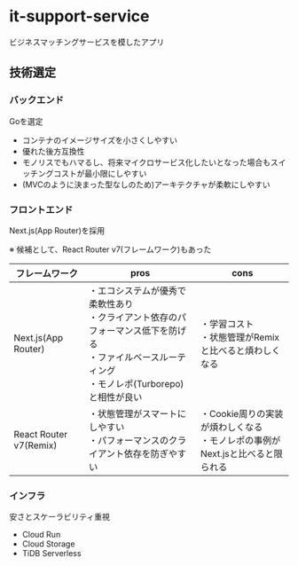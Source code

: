 # it-support-service
ビジネスマッチングサービスを模したアプリ

## 技術選定
### バックエンド
Goを選定
- コンテナのイメージサイズを小さくしやすい
- 優れた後方互換性
- モノリスでもハマるし、将来マイクロサービス化したいとなった場合もスイッチングコストが最小限にしやすい
- (MVCのように決まった型なしのため)アーキテクチャが柔軟にしやすい

### フロントエンド
Next.js(App Router)を採用

※ 候補として、React Router v7(フレームワーク)もあった

| フレームワーク | pros | cons |
| ------------- | ------------- | ------------- |
| Next.js(App Router) | ・エコシステムが優秀で柔軟性あり<br>・クライアント依存のパフォーマンス低下を防げる<br>・ファイルベースルーティング<br>・モノレポ(Turborepo)と相性が良い | ・学習コスト<br>・状態管理がRemixと比べると煩わしくなる |
| React Router v7(Remix) | ・状態管理がスマートにしやすい<br>・パフォーマンスのクライアント依存を防ぎやすい | ・Cookie周りの実装が煩わしくなる<br>・モノレポの事例がNext.jsと比べると限られる |

### インフラ
安さとスケーラビリティ重視
- Cloud Run
- Cloud Storage
- TiDB Serverless
